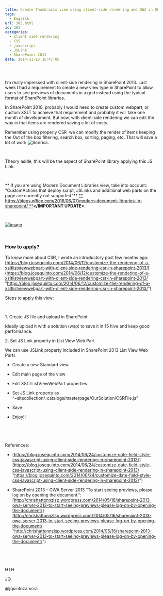 ```yaml
---
title: Create Thumbnails view using client-side rendering and OWA in SharePoint 2013
tags:
  - English
url: 303.html
id: 303
categories:
  - client side rendering
  - CSS
  - javascript
  - JSLink
  - SharePoint 2013
date: 2014-11-13 10:47:00
---
```


&nbsp;

I’m really impressed with client-side rendering in SharePoint 2013\. Last week I had a requirement to create a new view type in SharePoint to allow users to see previews of documents in a grid instead using the typical format of SharePoint libraries.

In SharePoint 2010, probably I would need to create custom webpart, or custom XSLT to achieve that requirement and probably it will take one month of development. But now, with client-side rendering we can edit the way in that items are rendered saving a lot of costs.

Remember using properly CSR  we can modify the render of items keeping the Out of the box filtering, search box, sorting, paging, etc. That will save a lot of work ![Sonrisa](https://blog.josequinto.com/wp-content/uploads/2014/11/wlEmoticon-smile.png).

&nbsp;

Theory aside, this will be the aspect of SharePoint library applying this JS Link:

&nbsp;

**<IMPORTANT UPDATE>**
** If you are using Modern Document Libraries view, take into account: "CustomActions that deploy script, JSLinks and additional web parts on the page are currently not supported"**
[** https://blogs.office.com/2016/06/07/modern-document-libraries-in-sharepoint/
**](https://blogs.office.com/2016/06/07/modern-document-libraries-in-sharepoint/)**</IMPORTANT UPDATE>.**

&nbsp;

[![image](https://blog.josequinto.com/wp-content/uploads/2014/11/image_thumb7.png "image")](https://blog.josequinto.com/wp-content/uploads/2014/11/image7.png)

&nbsp;

### How to apply?

To know more about CSR, I wrote an introductory post few months ago: [https://blog.josequinto.com/2014/06/12/customize-the-rendering-of-a-xsltlistviewwebpart-with-client-side-rendering-csr-in-sharepoint-2013/](https://blog.josequinto.com/2014/06/12/customize-the-rendering-of-a-xsltlistviewwebpart-with-client-side-rendering-csr-in-sharepoint-2013/ "https://blog.josequinto.com/2014/06/12/customize-the-rendering-of-a-xsltlistviewwebpart-with-client-side-rendering-csr-in-sharepoint-2013/")

Steps to apply this view:

&nbsp;

1\. Create JS file and upload in SharePoint

Ideally upload it with a solution (wsp) to save it in 15 hive and keep good performance.

<script src="https://gist.github.com/jquintozamora/14905bc261f2d0e64112.js"></script>

2\. Set JS Link property in List View Web Part

We can use JSLink property included in SharePoint 2013 List View Web Parts

- Create a new Standard view

- Edit main page of the view

- Edit XSLTListViewWebPart properties

- Set JS Link property as “~sitecollection/_catalogs/masterpage/OurSolution/CSRFile.js”

- Save

- Enjoy!!

&nbsp;

&nbsp;

References:

- [https://blog.josequinto.com/2014/06/24/customize-date-field-style-css-javascript-using-client-side-rendering-in-sharepoint-2013/](https://blog.josequinto.com/2014/06/24/customize-date-field-style-css-javascript-using-client-side-rendering-in-sharepoint-2013/ "https://blog.josequinto.com/2014/06/24/customize-date-field-style-css-javascript-using-client-side-rendering-in-sharepoint-2013/")

- SharePoint 2013 – OWA Server 2013 “To start seeing previews, please log on by opening the document.”: [http://chrishattonnzlsp.wordpress.com/2014/05/16/sharepoint-2013-owa-server-2013-to-start-seeing-previews-please-log-on-by-opening-the-document/](http://chrishattonnzlsp.wordpress.com/2014/05/16/sharepoint-2013-owa-server-2013-to-start-seeing-previews-please-log-on-by-opening-the-document/ "http://chrishattonnzlsp.wordpress.com/2014/05/16/sharepoint-2013-owa-server-2013-to-start-seeing-previews-please-log-on-by-opening-the-document/")

&nbsp;

&nbsp;

HTH

JQ

@jquintozamora